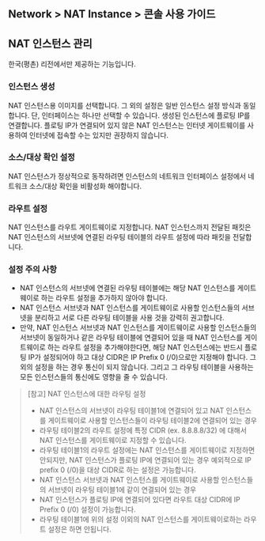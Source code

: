 ## Network > NAT Instance > 콘솔 사용 가이드

## NAT 인스턴스 관리
한국(평촌) 리전에서만 제공하는 기능입니다.

### 인스턴스 생성
NAT 인스턴스용 이미지를 선택합니다. 그 외의 설정은 일반 인스턴스 설정 방식과 동일합니다. 단, 인터페이스는 하나만 선택할 수 있습니다. 생성된 인스턴스에 플로팅 IP를 연결합니다. 플로팅 IP가 연결되어 있지 않은 NAT 인스턴스는 인터넷 게이트웨이를 사용하여 인터넷에 접속할 수는 있지만 권장하지 않습니다.

### 소스/대상 확인 설정
NAT 인스턴스가 정상적으로 동작하려면 인스턴스의 네트워크 인터페이스 설정에서 네트워크 소스/대상 확인을 비활성화 해야합니다.

### 라우트 설정
NAT 인스턴스를 라우트 게이트웨이로 지정합니다. NAT 인스턴스까지 전달된 패킷은 NAT 인스턴스의 서브넷에 연결된 라우팅 테이블의 라우트 설정에 따라 패킷을 전달합니다.

### 설정 주의 사항
* NAT 인스턴스의 서브넷에 연결된 라우팅 테이블에는 해당 NAT 인스턴스를 게이트웨이로 하는 라우트 설정을 추가하지 않아야 합니다. 
* NAT 인스턴스 서브넷과 NAT 인스턴스를 게이트웨이로 사용할 인스턴스들의 서브넷을 분리하고 서로 다른 라우팅 테이블을 사용 것을 강력히 권고합니다.
* 만약, NAT 인스턴스 서브넷과 NAT 인스턴스를 게이트웨이로 사용할 인스턴스들의 서브넷이 동일하거나 같은 라우팅 테이블에 연결되어 있을 때 NAT 인스턴스를 게이트웨이로 하는 라우트 설정을 추가해야한다면, 해당 NAT 인스턴스에는 반드시 플로팅 IP가 설정되어야 하고 대상 CIDR은 IP Prefix 0 (/0)으로만 지정해야 합니다. 그 외의 설정을 하는 경우 통신이 되지 않습니다. 그리고 그 라우팅 테이블을 사용하는 모든 인스턴스들의 통신에도 영향을 줄 수 있습니다.

> [참고] NAT 인스턴스에 대한 라우팅 설정
> * NAT 인스턴스의 서브넷이 라우팅 테이블1에 연결되어 있고 NAT 인스턴스를 게이트웨이로 사용할 인스턴스들이 라우팅 테이블2에 연결되어 있는 경우
>  * 라우팅 테이블2의 라우트 설정에 특정 CIDR (ex. 8.8.8.8/32) 에 대해서 NAT 인스턴스를 게이트웨이로 지정할 수 있습니다.
>  * 라우팅 테이블1의 라우트 설정에는 NAT 인스턴스를 게이트웨이로 지정하면 안되지만, NAT 인스턴스가 플로팅 IP에 연결되어 있는 경우 예외적으로 IP prefix 0 (/0)을 대상 CIDR로 하는 설정은 가능합니다.
> * NAT 인스턴스 서브넷과 NAT 인스턴스를 게이트웨이로 사용할 인스턴스들의 서브넷이 라우팅 테이블1에 같이 연결되어 있는 경우
>  * NAT 인스턴스가 플로팅 IP에 연결되어 있다면 라우트 대상 CIDR에 IP Prefix 0 (/0) 설정이 가능합니다.
>  * 라우팅 테이블1에 위의 설정 이외의 NAT 인스턴스를 게이트웨이로하는 라우트 설정은 하면 안됩니다.
  
  